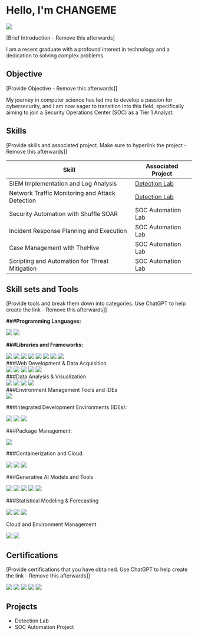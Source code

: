 # Hello, I'm CHANGEME
<a href="https://www.linkedin.com/in/shilpa-shaw-96aba2167/"><img src="https://img.shields.io/badge/-LinkedIn-0072b1?&style=for-the-badge&logo=linkedin&logoColor=white" /></a>

[Brief Introduction - Remove this afterwards]

I am a recent graduate with a profound interest in technology and a dedication to solving complex problems.

## Objective
[Provide Objective - Remove this afterwards]]

My journey in computer science has led me to develop a passion for cybersecurity, and I am now eager to transition into this field, specifically aiming to join a Security Operations Center (SOC) as a Tier 1 Analyst.

## Skills
[Provide skills and associated project. Make sure to hyperlink the project - Remove this afterwards]]

| Skill                                         | Associated Project         |
|-----------------------------------------------|----------------------------|
| SIEM Implementation and Log Analysis          | <a href="https://google.com">Detection Lab</a>|
| Network Traffic Monitoring and Attack Detection | <a href="https://google.com">Detection Lab</a>|
| Security Automation with Shuffle SOAR         | SOC Automation Lab|
| Incident Response Planning and Execution      | SOC Automation Lab|
| Case Management with TheHive                  | SOC Automation Lab|
| Scripting and Automation for Threat Mitigation | SOC Automation Lab|

## Skill sets and Tools
[Provide tools and break them down into categories. Use ChatGPT to help create the link - Remove this afterwards]]

**###Programming Languages:**
<div>
    <img src="https://img.shields.io/badge/-Python-3776AB?&style=for-the-badge&logo=Python&logoColor=white" />
    <img src="https://img.shields.io/badge/-SQL-4479A1?&style=for-the-badge&logo=MySQL&logoColor=white" />
<div>
  
**###Libraries and Frameworks:**
<div>
    <img src="https://img.shields.io/badge/-Pandas-150458?&style=for-the-badge&logo=Pandas&logoColor=white" />
    <img src="https://img.shields.io/badge/-NumPy-013243?&style=for-the-badge&logo=NumPy&logoColor=white" />
    <img src="https://img.shields.io/badge/-Matplotlib-11557C?&style=for-the-badge&logo=Matplotlib&logoColor=white" />
    <img src="https://img.shields.io/badge/-Seaborn-0077B5?&style=for-the-badge&logo=Seaborn&logoColor=white" />
    <img src="https://img.shields.io/badge/-Scikit--learn-F7931E?&style=for-the-badge&logo=Scikit-learn&logoColor=white" />
    <img src="https://img.shields.io/badge/-TensorFlow-FF6F00?&style=for-the-badge&logo=TensorFlow&logoColor=white" />
    <img src="https://img.shields.io/badge/-Keras-D00000?&style=for-the-badge&logo=Keras&logoColor=white" />
    <img src="https://img.shields.io/badge/-PyTorch-EE4C2C?&style=for-the-badge&logo=PyTorch&logoColor=white" />
<div>
###Web Development & Data Acquisition
<div>
    <img src="https://img.shields.io/badge/-Beautiful%20Soup-333?&style=for-the-badge&logo=Beautiful-Soup&logoColor=white" />
    <img src="https://img.shields.io/badge/-Librosa-4285F4?&style=for-the-badge&logo=Librosa&logoColor=white" />
    <img src="https://img.shields.io/badge/-Pydub-FF7F50?&style=for-the-badge&logo=Pydub&logoColor=white" />
    <img src="https://img.shields.io/badge/-PyAudio-4B8BBE?&style=for-the-badge&logo=PyAudio&logoColor=white" />
    <img src="https://img.shields.io/badge/-Pytube-F9A03C?&style=for-the-badge&logo=Pytube&logoColor=white" />
<div>
###Data Analysis & Visualization
<div>
    <img src="https://img.shields.io/badge/-MS%20SQL%20Server-CC2927?&style=for-the-badge&logo=Microsoft-SQL-Server&logoColor=white" />
    <img src="https://img.shields.io/badge/-MS%20Excel-217346?&style=for-the-badge&logo=Microsoft-Excel&logoColor=white" />
    <img src="https://img.shields.io/badge/-Power%20BI-F2C811?&style=for-the-badge&logo=Power-BI&logoColor=black" />
    <img src="https://img.shields.io/badge/-IBM%20SPSS-052FAD?&style=for-the-badge&logo=IBM&logoColor=white" />
<div>
###Environment Management Tools and IDEs
<div>
    <img src="https://img.shields.io/badge/-GitHub-181717?&style=for-the-badge&logo=GitHub&logoColor=white" />
<div>

###Integrated Development Environments (IDEs):
<div>
    <img src="https://img.shields.io/badge/-VS%20Code-007ACC?&style=for-the-badge&logo=Visual-Studio-Code&logoColor=white" />
    <img src="https://img.shields.io/badge/-Jupyter-F37626?&style=for-the-badge&logo=Jupyter&logoColor=white" />
    <img src="https://img.shields.io/badge/-Colab-F9AB00?&style=for-the-badge&logo=Google-Colab&logoColor=white" />
<div>

###Package Management:
<div>
    <img src="https://img.shields.io/badge/-pip-3776AB?&style=for-the-badge&logo=pip&logoColor=white" />
<div>
  
###Containerization and Cloud:
<div>
    <img src="https://img.shields.io/badge/-Docker-2496ED?&style=for-the-badge&logo=Docker&logoColor=white" />
    <img src="https://img.shields.io/badge/-AWS-232F3E?&style=for-the-badge&logo=Amazon-AWS&logoColor=white" />
    <img src="https://img.shields.io/badge/-EC2-FF9900?&style=for-the-badge&logo=Amazon-EC2&logoColor=white" />
<div>

###Generative AI Models and Tools
<div>
    <img src="https://img.shields.io/badge/-Llama-333333?&style=for-the-badge&logo=Llama&logoColor=white" />
    <img src="https://img.shields.io/badge/-OpenAI%20GPT--J-412991?&style=for-the-badge&logo=OpenAI&logoColor=white" />
    <img src="https://img.shields.io/badge/-Hugging%20Face-FFDA44?&style=for-the-badge&logo=Hugging-Face&logoColor=black" />
    <img src="https://img.shields.io/badge/-Gemini-343434?&style=for-the-badge&logo=Gemini&logoColor=white" />
    <img src="https://img.shields.io/badge/-OpenAI%20GPT--3.5-412991?&style=for-the-badge&logo=OpenAI&logoColor=white" />
<div>
  
###Statistical Modeling & Forecasting
<div>
    <img src="https://img.shields.io/badge/-Predictive%20Modeling-007ACC?&style=for-the-badge&logo=Predictive-Modeling&logoColor=white" />
    <img src="https://img.shields.io/badge/-Time%20Series%20Analysis-3776AB?&style=for-the-badge&logo=Time-Series-Analysis&logoColor=white" />
    <img src="https://img.shields.io/badge/-Deep%20Learning-FF6F00?&style=for-the-badge&logo=Deep-Learning&logoColor=white" />
<div>
  
Cloud and Environment Management
<div>
    <img src="https://img.shields.io/badge/-AWS-232F3E?&style=for-the-badge&logo=Amazon-AWS&logoColor=white" />
    <img src="https://img.shields.io/badge/-EC2-FF9900?&style=for-the-badge&logo=Amazon-EC2&logoColor=white" />
<div>


## Certifications
[Provide certifications that you have obtained. Use ChatGPT to help create the link - Remove this afterwards]]
<div>
<img src="https://img.shields.io/badge/-Security%2B-FF0000?&style=for-the-badge&logo=CompTIA&logoColor=white" />
<img src="https://img.shields.io/badge/-Network%2B-007ACC?&style=for-the-badge&logo=CompTIA&logoColor=white" />
<img src="https://img.shields.io/badge/-A%2B-4D4D4D?&style=for-the-badge&logo=CompTIA&logoColor=white" />
<img src="https://img.shields.io/badge/-CDSA-006400?&style=for-the-badge&logoColor=white" />
<img src="https://img.shields.io/badge/-CCD-000080?&style=for-the-badge&logoColor=white" />
</div>

## Projects
- Detection Lab
- SOC Automation Project
